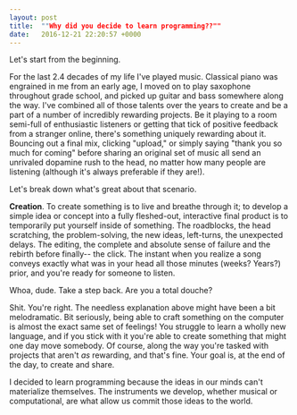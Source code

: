```yaml
---
layout: post
title:  ""Why did you decide to learn programming??""
date:   2016-12-21 22:20:57 +0000
---
```



Let's start from the beginning.

For the last 2.4 decades of my life I've played music. Classical piano was engrained in me from an early age, I moved on to play saxophone throughout grade school, and picked up guitar and bass somewhere along the way. I've combined all of those talents over the years to create and be a part of a number of incredibly rewarding projects. Be it playing to a room semi-full of enthusiastic listeners or getting that tick of positive feedback from a stranger online, there's something uniquely rewarding about it. Bouncing out a final mix, clicking "upload," or simply saying "thank you so much for coming" before sharing an original set of music all send an unrivaled dopamine rush to the head, no matter how many people are listening (although it's always preferable if they are!).

Let's break down what's great about that scenario.

**Creation**. To create something is to live and breathe through it; to develop a simple idea or concept into a fully fleshed-out, interactive final product is to temporarily put yourself inside of something. The roadblocks, the head scratching, the problem-solving, the new ideas, left-turns, the unexpected delays. The editing, the complete and absolute sense of failure and the rebirth before finally-- the click. The instant when you realize a song conveys exactly what was in your head all those minutes (weeks? Years?) prior, and you're ready for someone to listen.

Whoa, dude. Take a step back. Are you a total douche?

Shit. You're right. The needless explanation above might have been a bit melodramatic. Bit seriously, being able to craft something on the computer is almost the exact same set of feelings! You struggle to learn a wholly new language, and if you stick with it you're able to create something that might one day move somebody. Of course, along the way you're tasked with projects that aren't *as* rewarding, and that's fine. Your goal is, at the end of the day, to create and share.

I decided to learn programming because the ideas in our minds can't materialize themselves. The instruments we develop, whether musical or computational, are what allow us commit those ideas to the world.
